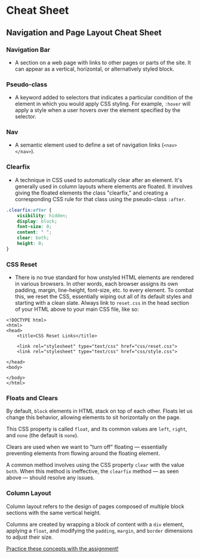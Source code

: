 # Cheat Sheet

## Navigation and Page Layout Cheat Sheet

### Navigation Bar

* A section on a web page with links to other pages or parts of the site. It can appear as a vertical, horizontal, or alternatively styled block.

### Pseudo-class

* A keyword added to selectors that indicates a particular condition of the element in which you would apply CSS styling. For example, `:hover` will apply a style when a user hovers over the element specified by the selector.

### Nav

* A semantic element used to define a set of navigation links \(`<nav> </nav>`\).

### Clearfix

* A technique in CSS used to automatically clear after an element. It's generally used in column layouts where elements are floated. It involves giving the floated elements the class "clearfix," and creating a corresponding CSS rule for that class using the pseudo-class `:after`.

```css
.clearfix:after {
    visibility: hidden;
    display: block;
    font-size: 0;
    content: " ";
    clear: both;
    height: 0;
}
```

### CSS Reset

* There is no true standard for how unstyled HTML elements are rendered in various browsers. In other words, each browser assigns its own padding, margin, line-height, font-size, etc. to every element. To combat this, we reset the CSS, essentially wiping out all of its default styles and starting with a clean slate. Always link to `reset.css` in the head section of your HTML above to your main CSS file, like so:

```markup
<!DOCTYPE html>
<html>
<head>
    <title>CSS Reset Links</title>

    <link rel="stylesheet" type="text/css" href="css/reset.css">
    <link rel="stylesheet" type="text/css" href="css/style.css">

</head>
<body>

</body>
</html>
```

### Floats and Clears

By default, `block` elements in HTML stack on top of each other. Floats let us change this behavior, allowing elements to sit horizontally on the page.

This CSS property is called `float`, and its common values are `left`, `right`, and `none` \(the default is `none`\).

Clears are used when we want to "turn off" floating — essentially preventing elements from flowing around the floating element.

A common method involves using the CSS property `clear` with the value `both`. When this method is ineffective, the `clearfix` method — as seen above — should resolve any issues.

### Column Layout

Column layout refers to the design of pages composed of multiple block sections with the same vertical height.

Columns are created by wrapping a block of content with a `div` element, applying a `float`, and modifying the `padding`, `margin`, and `border` dimensions to adjust their size.

[Practice these concepts with the assignment!](navigation-and-page-layout-assignment.md)

